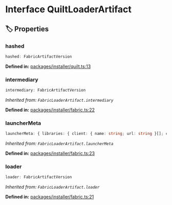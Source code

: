# Interface QuiltLoaderArtifact

## 🏷️ Properties

### hashed

```ts
hashed: FabricArtifactVersion
```
<p style="font-size: 14px; color: var(--vp-c-text-2)">
<strong>Defined in:</strong> <a href="https://github.com/voxelum/minecraft-launcher-core-node/blob/master/packages/installer/quilt.ts#L13" target="_blank" rel="noreferrer">packages/installer/quilt.ts:13</a>
</p>


### intermediary

```ts
intermediary: FabricArtifactVersion
```
*Inherited from: `FabricLoaderArtifact.intermediary`*

<p style="font-size: 14px; color: var(--vp-c-text-2)">
<strong>Defined in:</strong> <a href="https://github.com/voxelum/minecraft-launcher-core-node/blob/master/packages/installer/fabric.ts#L22" target="_blank" rel="noreferrer">packages/installer/fabric.ts:22</a>
</p>


### launcherMeta

```ts
launcherMeta: { libraries: { client: { name: string; url: string }[]; common: { name: string; url: string }[]; server: { name: string; url: string }[] }; mainClass: { client: string; server: string }; version: number }
```
*Inherited from: `FabricLoaderArtifact.launcherMeta`*

<p style="font-size: 14px; color: var(--vp-c-text-2)">
<strong>Defined in:</strong> <a href="https://github.com/voxelum/minecraft-launcher-core-node/blob/master/packages/installer/fabric.ts#L23" target="_blank" rel="noreferrer">packages/installer/fabric.ts:23</a>
</p>


### loader

```ts
loader: FabricArtifactVersion
```
*Inherited from: `FabricLoaderArtifact.loader`*

<p style="font-size: 14px; color: var(--vp-c-text-2)">
<strong>Defined in:</strong> <a href="https://github.com/voxelum/minecraft-launcher-core-node/blob/master/packages/installer/fabric.ts#L21" target="_blank" rel="noreferrer">packages/installer/fabric.ts:21</a>
</p>


